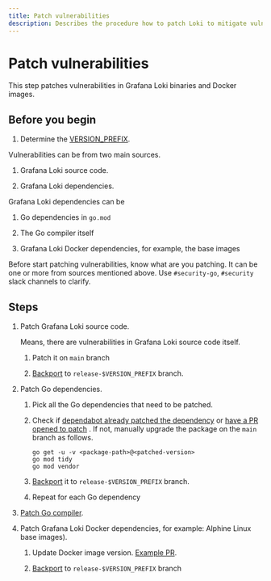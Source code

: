 ```yaml
---
title: Patch vulnerabilities
description: Describes the procedure how to patch Loki to mitigate vulnerabilities.
---
```

# Patch vulnerabilities

This step patches vulnerabilities in Grafana Loki binaries and Docker images.

## Before you begin

1. Determine the [VERSION_PREFIX](../concepts/version/).

Vulnerabilities can be from two main sources.

1. Grafana Loki source code.

1. Grafana Loki dependencies.

Grafana Loki dependencies can be

1. Go dependencies in `go.mod`

1. The Go compiler itself

1. Grafana Loki Docker dependencies, for example, the base images

Before start patching vulnerabilities, know what are you patching. It can be one or more from sources mentioned above. Use `#security-go`, `#security` slack channels to clarify.

## Steps

1. Patch Grafana Loki source code.

	Means, there are vulnerabilities in Grafana Loki source code itself.

	1. Patch it on `main` branch

	1. [Backport](../backport-commits/) to `release-$VERSION_PREFIX` branch.

1. Patch Go dependencies.

	1. Pick all the Go dependencies that need to be patched.

	1. Check if [dependabot already patched the dependency](https://github.com/grafana/loki/pulls?q=is%3Apr+label%3Adependencies+is%3Aclosed) or [have a PR opened to patch](https://github.com/grafana/loki/pulls?q=is%3Apr+is%3Aopen+label%3Adependencies) . If not, manually upgrade the package on the `main` branch as follows.

		```shell
		go get -u -v <package-path>@<patched-version>
		go mod tidy
		go mod vendor
		```
	1. [Backport](../backport-commits/) it to `release-$VERSION_PREFIX` branch.

	1. Repeat for each Go dependency

1. [Patch Go compiler](../patch-go-version/).

1. Patch Grafana Loki Docker dependencies, for example: Alphine Linux base images).

   1. Update Docker image version. [Example PR](https://github.com/grafana/loki/pull/10573).

   1. [Backport](../backport-commits/) to `release-$VERSION_PREFIX` branch
